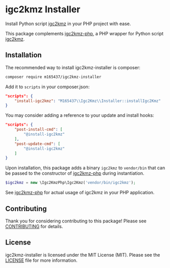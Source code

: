 # igc2kmz Installer
Install Python script [igc2kmz](https://github.com/twpayne/igc2kmz) in your PHP project with ease.

This package complements [igc2kmz-php](https://github.com/m165437/igc2kmz-php), a PHP wrapper for Python script [igc2kmz](https://github.com/twpayne/igc2kmz).

## Installation
The recommended way to install igc2kmz-installer is composer:

```bash
composer require m165437/igc2kmz-installer
```

Add it to `scripts` in your composer.json:

```json
"scripts": {
    "install-igc2kmz": "M165437\\Igc2Kmz\\Installer::installIgc2Kmz"
}
```

You may consider adding a reference to your update and install hooks:

```json
"scripts": {
    "post-install-cmd": [
        "@install-igc2kmz"
    ],
    "post-update-cmd": [
        "@install-igc2kmz"
    ]
}
```

Upon installation, this package adds a binary `igc2kmz` to `vendor/bin` that can be passed to the constructor of [igc2kmz-php](https:\\github.com\m165437\igc2kmz-php) during instantiation.

```php
$igc2kmz = new \Igc2KmzPhp\Igc2Kmz('vendor/bin/igc2kmz');
```

See [igc2kmz-php](https:\\github.com\m165437\igc2kmz-php) for actual usage of igc2kmz in your PHP application.

## Contributing

Thank you for considering contributing to this package! Please see [CONTRIBUTING](CONTRIBUTING.md) for details.

## License

igc2kmz-installer is licensed under the MIT License (MIT). Please see the [LICENSE](LICENSE.md) file for more information.
